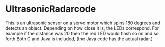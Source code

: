 # UltrasonicRadarcode
This is an ultrasonic sensor on a servo motor which spins 180 degrees and detects an object. Depending on how close it is, the LEDs correspond. For example if the distance was 20 then the red LED would flash so on and so forth
Both C and Java is included, (the Java code has the actual radar.)
